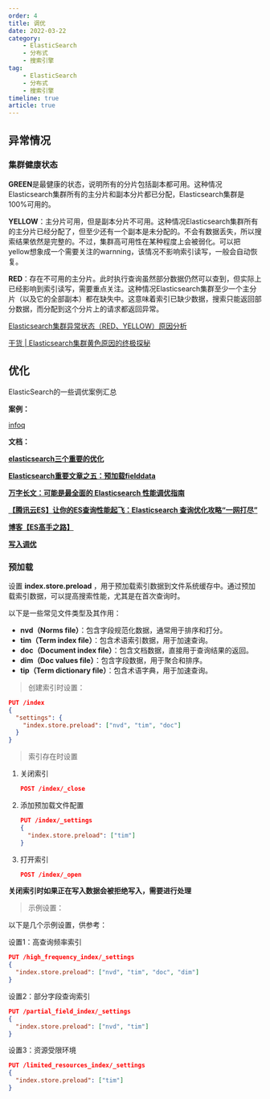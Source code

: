 ```yaml
---
order: 4
title: 调优
date: 2022-03-22
category: 
    - ElasticSearch
    - 分布式
    - 搜索引擎
tag: 
    - ElasticSearch
    - 分布式
    - 搜索引擎
timeline: true
article: true	
---
```


## 异常情况

### 集群健康状态

**GREEN**是最健康的状态，说明所有的分片包括副本都可用。这种情况Elasticsearch集群所有的主分片和副本分片都已分配，Elasticsearch集群是100%可用的。

**YELLOW**：主分片可用，但是副本分片不可用。这种情况Elasticsearch集群所有的主分片已经分配了，但至少还有一个副本是未分配的。不会有数据丢失，所以搜索结果依然是完整的。不过，集群高可用性在某种程度上会被弱化。可以把yellow想象成一个需要关注的warnning，该情况不影响索引读写，一般会自动恢复。

**RED**：存在不可用的主分片。此时执行查询虽然部分数据仍然可以查到，但实际上已经影响到索引读写，需要重点关注。这种情况Elasticsearch集群至少一个主分片（以及它的全部副本）都在缺失中。这意味着索引已缺少数据，搜索只能返回部分数据，而分配到这个分片上的请求都返回异常。

[Elasticsearch集群异常状态（RED、YELLOW）原因分析](https://cloud.tencent.com/developer/article/1803943)

[干货 | Elasticsearch集群黄色原因的终极探秘](https://blog.csdn.net/laoyang360/article/details/81271491)

## 优化

ElasticSearch的一些调优案例汇总

**案例：**

[infoq](https://www.infoq.cn/article/wymrl5h80sfawg8u7ede)

**文档：**

[**elasticsearch三个重要的优化**](https://zhaoyanblog.com/archives/319.html)

[**Elasticsearch重要文章之五：预加载fielddata**](https://zhaoyanblog.com/archives/764.html)

[**万字长文：可能是最全面的 Elasticsearch 性能调优指南**](https://www.modb.pro/db/582082)

[**【腾讯云ES】让你的ES查询性能起飞：Elasticsearch 查询优化攻略“一网打尽”**](https://cloud.tencent.com/developer/article/2175753)

[**博客【ES高手之路】**](https://xiaoxiami.gitbook.io/elasticsearch/)

[**写入调优**](https://www.modb.pro/db/541037)

### 预加载

设置 **index.store.preload** ，用于预加载索引数据到文件系统缓存中。通过预加载索引数据，可以提高搜索性能，尤其是在首次查询时。

以下是一些常见文件类型及其作用：

- **nvd（Norms file）**：包含字段规范化数据，通常用于排序和打分。
- **tim（Term index file）**：包含术语索引数据，用于加速查询。
- **doc（Document index file）**：包含文档数据，直接用于查询结果的返回。
- **dim（Doc values file）**：包含字段数据，用于聚合和排序。
- **tip（Term dictionary file）**：包含术语字典，用于加速查询。

> 创建索引时设置：

```json
PUT /index
{
  "settings": {
    "index.store.preload": ["nvd", "tim", "doc"]
  }
}
```

> 索引存在时设置

1. 关闭索引

   ```json
   POST /index/_close
   ```

2. 添加预加载文件配置

   ```json
   PUT /index/_settings
   {
     "index.store.preload": ["tim"]
   }
   ```
   
3. 打开索引

   ```json
   POST /index/_open
   ```

**关闭索引时如果正在写入数据会被拒绝写入，需要进行处理**

> 示例设置：

以下是几个示例设置，供参考：

设置1：高查询频率索引

```json
PUT /high_frequency_index/_settings
{
  "index.store.preload": ["nvd", "tim", "doc", "dim"]
}
```

设置2：部分字段查询索引

```json
PUT /partial_field_index/_settings
{
  "index.store.preload": ["nvd", "tim"]
}
```

设置3：资源受限环境

```json
PUT /limited_resources_index/_settings
{
  "index.store.preload": ["tim"]
}
```
